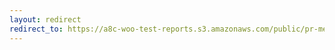 ```yaml
---
layout: redirect
redirect_to: https://a8c-woo-test-reports.s3.amazonaws.com/public/pr-merge/39232/e2e/index.html
---
```

